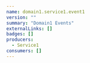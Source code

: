 ```yaml
---
name: domain1.service1.event1
version: ""
summary: "Domain1 Events"
externalLinks: []
badges: []
producers:
  - Service1
consumers: []
---
```


<NodeGraph />

<Schema />
